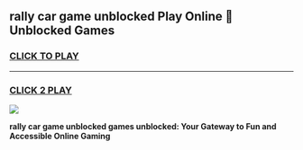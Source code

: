 
## rally car game unblocked Play Online 👋 Unblocked Games
<h3>
<a href="https://premium.freeplayer.one?title=rally_car_game_unblocked&ref=19F">CLICK TO PLAY</a></h3>
<hr>

<h3>
<a href="https://premium.freeplayer.one?title=rally_car_game_unblocked&ref=19F">CLICK 2 PLAY</a>
  
</h3>

<a href="https://premium.freeplayer.one?title=rally_car_game_unblocked&ref=19F"><img src="https://clearcache.store/games.png"></a>


**rally car game unblocked games unblocked: Your Gateway to Fun and Accessible Online Gaming**
